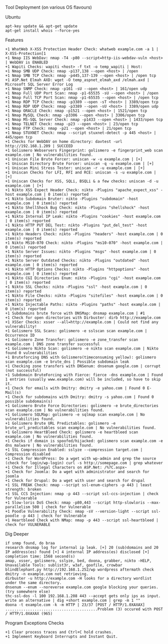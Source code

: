 Tool Deployment (on various OS flavours)

Ubuntu

    apt-key update && apt-get update
    apt-get install whois --force-yes

Features

    +1 WhatWeb X-XSS Protection Header Check: whatweb example.com -a 1 | X-XSS-Protection[1
    +1 Nmap IIS WebDav: nmap -T4 -p80 --script=http-iis-webdav-vuln <host> | WebDAV is ENABLED
    +1 Wapiti Checks: wapiti <host> -f txt -o temp_wapiti | Host:
    +1 Nmap SMB UDP Check: nmap -p137,138 --open <host> | /open
    +1 Nmap SMB TCP Check: nmap -p445,137-139 --open <host> | /open tcp
    +1 ASP.Net Elmah AXD: wget -O temp_aspnet_elmah_axd /elmah.axd | Microsoft SQL Server Error Log
    +1 Nmap SNMP Check: nmap -p161 -sU --open <host> | 161/open udp
    +1 Nmap Full UDP Port Scan: nmap -p1-65535 -sU --open <host> | /open
    +1 Nmap Full TCP Port Scan: nmap -p1-65535 --open <host> | /open tcp
    +1 Nmap RDP TCP Check: nmap -p3389 --open -sT <host> | 3389/open tcp
    +1 Nmap RDP UDP Check: nmap -p3389 --open -sU <host> | 3389/open udp
    +1 Nmap ORACLE Check: nmap -p1521 --open <host> | 1521/open tcp
    +1 Nmap MySQL Check: nmap -p3306 --open <host> | 3306/open tcp
    +1 Nmap MS-SQL Server Check: nmap -p1433 --open <host> | 1433/open tcp
    +1 Nmap TELNET Check: nmap -p23 --open <host> | 23/open tcp
    +1 Nmap FTP Check: nmap -p21 --open <host> | 21/open tcp
    +1 Nmap STUXNET Check: nmap --script stuxnet-detect -p 445 <host> | 445/open tcp
    +1 Checks for WebDAV on home directory: davtest -url http://192.168.1.209 | SUCCEED
    +1 Golismero Webservers Fingerprint: golismero -e fingerprint_web scan example.com | No vulnerabilities found.
    +1 Uniscan File Brute Forcer: uniscan -w -u example.com | [+]
    +1 Uniscan Directory Brute Forcer: uniscan -q -u example.com | [+]
    +1 Uniscan Mini Stress Tester: uniscan -r -u example.com | [+]
    +1 Uniscan Checks for LFI, RFI and RCE: uniscan -s -u example.com | [+]
    +1 Uniscan Checks for XSS, SQLi, BSQLi & a few checks: uniscan -d -u example.com | [+]
    +1 Nikto XSS Expect Header Check: nikto -Plugins "apache_expect_xss" -host example.com | 0 item(s) reported
    +1 Nikto Subdomain Bruter: nikto -Plugins "subdomain" -host example.com | 0 item(s) reported
    +1 Nikto ShellShock Bug Check: nikto -Plugins "shellshock" -host example.com | 0 item(s) reported
    +1 Nikto Internal IP Leak: nikto -Plugins "cookies" -host example.com | 0 item(s) reported
    +1 Nikto HTTP PUT DEL Test: nikto -Plugins "put_del_test" -host example.com | 0 item(s) reported
    +1 Nikto Headers Check: nikto -Plugins "headers" -host example.com | 0 item(s) reported
    +1 Nikto MS10-070 Check: nikto -Plugins "ms10-070" -host example.com | 0 item(s) reported
    +1 Nikto Server Issues: nikto -Plugins "msgs" -host example.com | 0 item(s) reported
    +1 Nikto Server Outdated Checks: nikto -Plugins "outdated" -host example.com | 0 item(s) reported
    +1 Nikto HTTP Options Checks: nikto -Plugins "httpoptions" -host example.com | 0 item(s) reported
    +1 Nikto CGI Directories Enum: nikto -Plugins "cgi" -host example.com | 0 item(s) reported
    +1 Nikto SSL Checks: nikto -Plugins "ssl" -host example.com | 0 item(s) reported
    +1 Nikto File Checks: nikto -Plugins "sitefiles" -host example.com | 0 item(s) reported
    +1 Nikto Injectable Paths: nikto -Plugins "paths" -host example.com | 0 item(s) reported
    +1 Subdomains brute force with DNSMap: dnsmap example.com | #1
    +1 Check for open directories with Dirbuster: dirb http://example.com
    +1 XSSer Checks: xsser --all=http://example.com | Could not find any vulnerability!
    +1 Golismero SSL Scans: golismero -e sslscan scan example.com | Occurrence ID
    +1 Golismero Zone Transfer: golismero -e zone_transfer scan example.com | DNS zone transfer successful
    +1 Golismero Nikto Scan: golismero -e nikto scan example.com | Nikto found 0 vulnerabilities
    +1 Bruteforcing DNS with Golismero(timeconsuming yellow): golismero scan example.com -e brute_dns | Possible subdomain leak
    +1 Checking zone transfers with DNSenum: dnsenum google.com | corrupt (not successful)
    +1 Subdomain BruteForcing with Fierce: fierce -dns example.com | Found 1 entries (usually www.example.com) will be included, so have to skip it.
    +1 Check for emails with Dmitry: dmitry -e yahoo.com | Found 0 E-Mail(s)
    +1 Check for subdomains with Dmitry: dmitry -s yahoo.com | Found 0 possible subdomain(s)
    +1 Golismero Brute Force Directories: golismero -e brute_directories scan example.com | No vulnerabilities found.
    +1 Golismero SQLMap: golismero -e sqlmap scan example.com | No vulnerabilities found.
    +1 Golismero Brute URL Predictables: golismero -e brute_url_predictables scan example.com | No vulnerabilities found.
    +1 Golismero HeartBleed Check: golismero -e heartbleed scan example.com | No vulnerabilities found.
    +1 Checks if domain is spoofed/hijacked: golismero scan example.com -e dns_malware | No vulnerabilities found.
    +1 SSL Compression Enabled: sslyze --compression target.com | Compression disabled
    +1 Check for WordPress: Do a wget with wp-admin and grep the source (check for login/wp-login) curl -s http://somepage.com | grep whatever
    +1 Check for Illegal Characters on ASP.Net: /%7C.aspx~
    +1 Check for Joomla: Do a wget with administrator and search for joomla
    +1 Check for Drupal: Do a wget with user and search for drupal
    +1 SSL FREAK Check: nmap --script ssl-enum-ciphers -p 443 | least strength: broken
    +1 SSL CCS Injection: nmap -p 443 --script ssl-ccs-injection | check for Vulnerable
    +1 Slow-loris DoS Check: nmap -p80,443 --script http-slowloris --max-parallelism 500 | check for Vulnerable
    +1 Poodle Vulnerability Check: nmap -sV --version-light --script ssl-poodle -p 443 | check for Vulnerable
    +1 Heartbleed Check with NMap: nmap -p 443 --script ssl-heartbleed | check for VULNERABLE

Dig Deeper

    if snmp found, do braa
    research dnsmap log for internal ip leak. [+] 20 (sub)domains and 20 IP address(es) found [+] 4 internal IP address(es) disclosed [+] completion time: 1568 second(s)
    amap, xsser, golismero, sslyze, bed, doona, grabber, nikto -HELP,
    Unavailable Tools: sublist3r, w3af, goofile, crowbar
    blindElephant.py http://192.168.1.252/wp wordpress aftermath check
    dmitry -n example.com not retrieving.
    dirbuster -u http://example.com -H looks for a directory wordlist under the same directory.
    dnsenum --enum --noreverse example.com google blocking your queries. (try somewhere else)
    thc-ssl-dos -l 100 192.168.1.208 443 --accept gets only ips as input. write an alternative | dig +short example.com | grep -m 1 ""
    doona -t example.com -k -m HTTP | 23/37 [POST / HTTP/1.0XAXAX] .........................................Problem (3) occured with POST / HTTP/1.0XAXAX (965)

Program Exceptions Checks

    +1 Clear process traces and Ctrl+C hold crashes.
    +1 Implement Keyboard Interrupts and Instant Quit.

